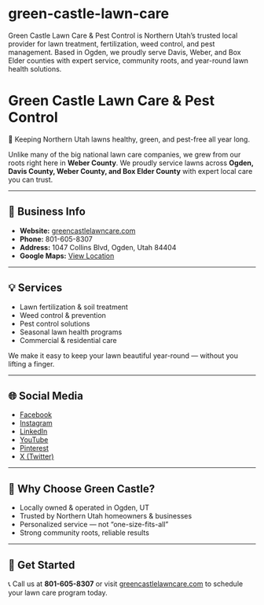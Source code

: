 # green-castle-lawn-care
Green Castle Lawn Care &amp; Pest Control is Northern Utah’s trusted local provider for lawn treatment, fertilization, weed control, and pest management. Based in Ogden, we proudly serve Davis, Weber, and Box Elder counties with expert service, community roots, and year-round lawn health solutions.

# Green Castle Lawn Care & Pest Control

🌱 Keeping Northern Utah lawns healthy, green, and pest-free all year long.  

Unlike many of the big national lawn care companies, we grew from our roots right here in **Weber County**. We proudly service lawns across **Ogden, Davis County, Weber County, and Box Elder County** with expert local care you can trust.  

---

## 📍 Business Info
- **Website:** [greencastlelawncare.com](https://www.greencastlelawncare.com)  
- **Phone:** 801-605-8307  
- **Address:** 1047 Collins Blvd, Ogden, Utah 84404  
- **Google Maps:** [View Location](https://maps.app.goo.gl/UFaCaEaLy2xd5fna7)  

---

## 💡 Services
- Lawn fertilization & soil treatment  
- Weed control & prevention  
- Pest control solutions  
- Seasonal lawn health programs  
- Commercial & residential care  

We make it easy to keep your lawn beautiful year-round — without you lifting a finger.  

---

## 🌐 Social Media
- [Facebook](https://www.facebook.com/greencastlelawncare/)  
- [Instagram](https://www.instagram.com/greencastlelawncare/)  
- [LinkedIn](https://www.linkedin.com/company/green-castle-lawn-care-and-pest-control-ut/)  
- [YouTube](https://www.youtube.com/@greencastlelawncareandpest2929)  
- [Pinterest](https://www.pinterest.com/greencastlelawncare/)  
- [X (Twitter)](https://x.com/greencastlelawn)  

---

## 🏡 Why Choose Green Castle?
- Locally owned & operated in Ogden, UT  
- Trusted by Northern Utah homeowners & businesses  
- Personalized service — not “one-size-fits-all”  
- Strong community roots, reliable results  

---

## 🚀 Get Started
📞 Call us at **801-605-8307** or visit [greencastlelawncare.com](https://www.greencastlelawncare.com) to schedule your lawn care program today.  
